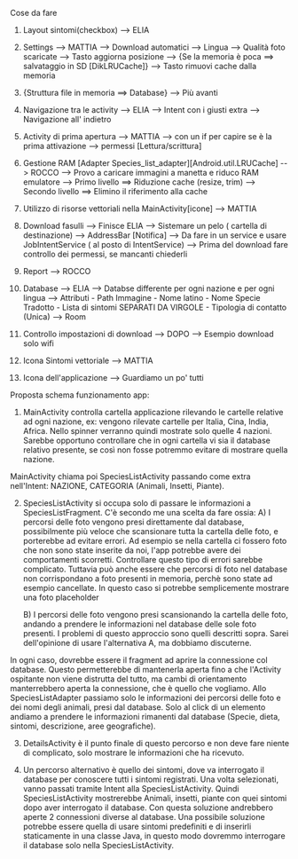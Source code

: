 Cose da fare

1) Layout sintomi(checkbox) --> ELIA

2) Settings --> MATTIA
    --> Download automatici
    --> Lingua
    --> Qualità foto scaricate
    --> Tasto aggiorna posizione
    --> {Se la memoria è poca ==> salvataggio in SD [DikLRUCache]} --> Tasto rimuovi cache dalla memoria

3) {Struttura file in memoria ==> Database} --> Più avanti

4) Navigazione tra le activity --> ELIA
    --> Intent con i giusti extra
    --> Navigazione all' indietro

5) Activity di prima apertura --> MATTIA
    --> con un if per capire se è la prima attivazione
    --> permessi [Lettura/scrittura]

6) Gestione RAM [Adapter Species_list_adapter][Android.util.LRUCache] --> ROCCO --> Provo a caricare immagini a manetta e riduco RAM emulatore
        --> Primo livello ==> Riduzione cache (resize, trim)
        --> Secondo livello ==> Elimino il riferimento alla cache

7) Utilizzo di risorse vettoriali nella MainActivity[icone] --> MATTIA

8) Download fasulli --> Finisce ELIA
    --> Sistemare un pelo ( cartella di destinazione)
    --> AddressBar [Notifica]
    --> Da fare in un service e usare JobIntentService ( al posto di IntentService)
    --> Prima del download fare controllo dei permessi, se mancanti chiederli

9) Report --> ROCCO

10) Database --> ELIA
    --> Databse differente per ogni nazione e per ogni lingua
    --> Attributi
            - Path Immagine
            - Nome latino
            - Nome Specie Tradotto
            - Lista di sintomi SEPARATI DA VIRGOLE
            - Tipologia di contatto (Unica)
    --> Room

11) Controllo impostazioni di download --> DOPO
    --> Esempio download solo wifi

12) Icona Sintomi vettoriale --> MATTIA

13) Icona dell'applicazione --> Guardiamo un po' tutti

Proposta schema funzionamento app:

1) MainActivity controlla cartella applicazione rilevando le cartelle relative ad ogni nazione, ex: vengono rilevate cartelle per Italia, Cina, India, Africa.
Nello spinner verranno quindi mostrate solo quelle 4 nazioni. Sarebbe opportuno controllare che in ogni cartella vi sia il database relativo presente, se così non fosse
potremmo evitare di mostrare quella nazione.

MainActivity chiama poi SpeciesListActivity passando come extra nell'Intent: NAZIONE, CATEGORIA (Animali, Insetti, Piante).

2) SpeciesListActivity si occupa solo di passare le informazioni a SpeciesListFragment. C'è secondo me una scelta da fare ossia:
    A) I percorsi delle foto vengono presi direttamente dal database, possibilmente più veloce che scansionare tutta la cartella delle foto, e porterebbe ad evitare errori.
    Ad esempio se nella cartella ci fossero foto che non sono state inserite da noi, l'app potrebbe avere dei comportamenti scorretti. Controllare questo tipo di errori sarebbe complicato.
    Tuttavia può anche essere che percorsi di foto nel database non corrispondano a foto presenti in memoria, perchè sono state ad esempio cancellate. In questo caso si potrebbe semplicemente
    mostrare una foto placeholder

    B) I percorsi delle foto vengono presi scansionando la cartella delle foto, andando a prendere le informazioni nel database delle sole foto presenti. I problemi di questo approccio sono quelli descritti sopra.
    Sarei dell'opinione di usare l'alternativa A, ma dobbiamo discuterne.

In ogni caso, dovrebbe essere il fragment ad aprire la connessione col database. Questo permetterebbe di mantenerla aperta fino a che l'Activity ospitante non viene distrutta del tutto, ma cambi di orientamento
manterrebbero aperta la connessione, che è quello che vogliamo. Allo SpeciesListAdapter passiamo solo le informazioni dei percorsi delle foto e dei nomi degli animali, presi dal database. Solo al click di un elemento
andiamo a prendere le informazioni rimanenti dal database (Specie, dieta, sintomi, descrizione, aree geografiche).

3) DetailsActivity è il punto finale di questo percorso e non deve fare niente di complicato, solo mostrare le informazioni che ha ricevuto.

4) Un percorso alternativo è quello dei sintomi, dove va interrogato il database per conoscere tutti i sintomi registrati. Una volta selezionati, vanno passati tramite Intent alla SpeciesListActivity.
Quindi SpeciesListActivity mostrerebbe Animali, insetti, piante con quei sintomi dopo aver interrogato il database.
Con questa soluzione andrebbero aperte 2 connessioni diverse al database. Una possibile soluzione potrebbe essere quella di usare sintomi predefiniti e di inserirli staticamente in una classe Java, in questo modo
dovremmo interrogare il database solo nella SpeciesListActivity.